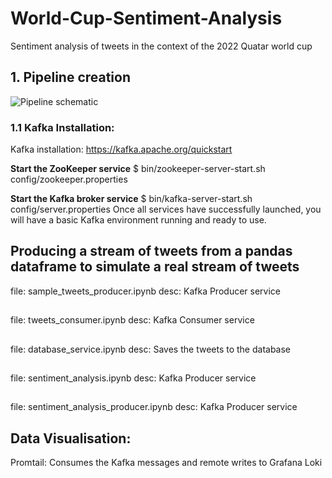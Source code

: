 # World-Cup-Sentiment-Analysis
Sentiment analysis of tweets in the context of the 2022 Quatar world cup

## 1. Pipeline creation
![Pipeline schematic](https://user-images.githubusercontent.com/22829157/212369544-aa56d3ec-3269-4696-bcf8-a61a457baad5.png)

### 1.1 Kafka Installation:
Kafka installation: https://kafka.apache.org/quickstart

**Start the ZooKeeper service**
$ bin/zookeeper-server-start.sh config/zookeeper.properties

**Start the Kafka broker service**
$ bin/kafka-server-start.sh config/server.properties
Once all services have successfully launched, you will have a basic Kafka environment running and ready to use.

## Producing a stream of tweets from a pandas dataframe to simulate a real stream of tweets
file: sample_tweets_producer.ipynb
desc: Kafka Producer service

##
file: tweets_consumer.ipynb
desc: Kafka Consumer service

##
file: database_service.ipynb
desc: Saves the tweets to the database

##
file: sentiment_analysis.ipynb
desc: Kafka Producer service

##
file: sentiment_analysis_producer.ipynb
desc: Kafka Producer service

## Data Visualisation:
Promtail: Consumes the Kafka messages and remote writes to Grafana Loki

